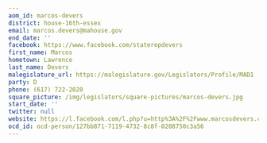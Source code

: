 ```yaml
---
aom_id: marcos-devers
district: house-16th-essex
email: marcos.devers@mahouse.gov
end_date: ''
facebook: https://www.facebook.com/staterepdevers
first_name: Marcos
hometown: Lawrence
last_name: Devers
malegislature_url: https://malegislature.gov/Legislators/Profile/MAD1
party: D
phone: (617) 722-2020
square_picture: /img/legislators/square-pictures/marcos-devers.jpg
start_date: ''
twitter: null
website: https://l.facebook.com/l.php?u=http%3A%2F%2Fwww.marcosdevers.com%2F%3Ffbclid%3DIwAR2Fjigo7llI6xBTD4ath4lSj6Z2jQRUT4uN4sbQbpiRp796Vx9snOefkh4&h=AT0cDR_g3WIjj8OxgwGcFNcCpGVvPIQMjFITTE_9AzJyF0nLgV5WrW0cxHBoujAMECD_04Z1BRs6ul4MC_hHjuKOi4N2S1Zfs7I0BfmHG8dzpi9Gzst3HuG6ZjOfT_cl6H1Lwzqy-PnZdTAhh6SDE2eBxBKWRdAuF1mJvlBFgzHDc2zvVOxLLIennsTco4yFF_z8L6YZ1iQr5S-_Y8EMfE2yZRtxmsl7ozog4W6Nm2UDj68toJAz1jwJKHuz1QcLhByIxWMnAWm8m1jqOY7CzXt6Ns3u2XRo4fh8lgno572YptPuavUE7ELcn942jf4El8JKVRyzEfp-x3rDNzruCJMwapqQswvYA5WQ4Wj6Fh-9Pbz73KVj9D9JSsHjFEHQvAgFb7xIdVLsYl5-cpTHkwGvVW6Sq_dhgO-3wei-MKVgpFHu7soQjMpESDeJelmK8I0eJ7TovZz1K09V1db_Iq9TX04VEHLLv-o
ocd_id: ocd-person/127bb871-7119-4732-8c8f-0208750c3a56
---
```

